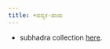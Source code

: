 ```yaml
---
title: +ಹವ್ಯಕ-ಹಾಡು
---
```


- subhadra collection [here](https://archive.org/details/havyaka_hADugaLu/).